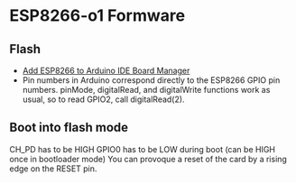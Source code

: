 # ESP8266-o1 Formware

## Flash

* [Add ESP8266 to Arduino IDE Board Manager](https://github.com/esp8266/Arduino/#installing-with-boards-manager)
* Pin numbers in Arduino correspond directly to the ESP8266 GPIO pin numbers. pinMode, digitalRead, and digitalWrite functions work as usual, so to read GPIO2, call digitalRead(2).

## Boot into flash mode

CH_PD has to be HIGH
GPIO0 has to be LOW during boot (can be HIGH once in bootloader mode)
You can provoque a reset of the card by a rising edge on the RESET pin.
